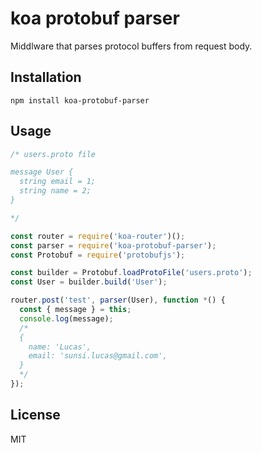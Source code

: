 koa protobuf parser
===
Middlware that parses protocol buffers from request body.

Installation
---
```
npm install koa-protobuf-parser
```

Usage
---

```javascript
/* users.proto file

message User {
  string email = 1;
  string name = 2;
}

*/

const router = require('koa-router')();
const parser = require('koa-protobuf-parser');
const Protobuf = require('protobufjs');

const builder = Protobuf.loadProtoFile('users.proto');
const User = builder.build('User');

router.post('test', parser(User), function *() {
  const { message } = this;
  console.log(message);
  /*
  {
    name: 'Lucas',
    email: 'sunsi.lucas@gmail.com',
  }
  */
});
```

License
---
MIT
